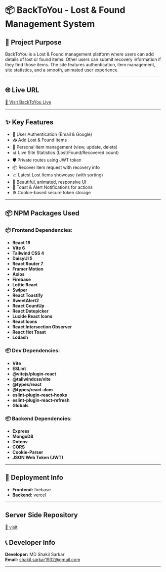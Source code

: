 # 📦 BackToYou - Lost & Found Management System

## 📖 Project Purpose
BackToYou is a Lost & Found management platform where users can add details of lost or found items. Other users can submit recovery information if they find those items. The site features authentication, item management, site statistics, and a smooth, animated user experience.

---

## 🌐 Live URL

[🔗 Visit BackToYou Live](https://backtoyou-0.web.app/)

---

## ✨ Key Features

- 🔐 User Authentication (Email & Google)
- 📥 Add Lost & Found Items
- 📑 Personal item management (view, update, delete)
- 📊 Live Site Statistics (Lost/Found/Recovered count)
- 🛡️ Private routes using JWT token
- 📦 Recover item request with recovery info
- 📈 Latest Lost Items showcase (with sorting)
- 🎨 Beautiful, animated, responsive UI
- 📝 Toast & Alert Notifications for actions
- ⚙️ Cookie-based secure token storage

---

## 📦 NPM Packages Used

### 📦 Frontend Dependencies:

- **React 19**
- **Vite 6**
- **Tailwind CSS 4**
- **DaisyUI 5**
- **React Router 7**
- **Framer Motion**
- **Axios**
- **Firebase**
- **Lottie React**
- **Swiper**
- **React Toastify**
- **SweetAlert2**
- **React CountUp**
- **React Datepicker**
- **Lucide React Icons**
- **React Icons**
- **React Intersection Observer**
- **React Hot Toast**
- **Lodash**

### 📦 Dev Dependencies:

- **Vite**
- **ESLint**
- **@vitejs/plugin-react**
- **@tailwindcss/vite**
- **@types/react**
- **@types/react-dom**
- **eslint-plugin-react-hooks**
- **eslint-plugin-react-refresh**
- **Globals**

### 📦 Backend Dependencies:

- **Express**
- **MongoDB**
- **Dotenv**
- **CORS**
- **Cookie-Parser**
- **JSON Web Token (JWT)**

---

## 📡 Deployment Info

- **Frontend:** firebase
- **Backend:** vercel

---

## Server Side Repository

[🔗 visit]([https://backtoyou-0.web.app/](https://github.com/shakilsarkar12/back-to-you-server))



## 📞 Developer Info

**Developer:** MD Shakil Sarkar  
**Email:** shakil.sarkar1932@gmail.com  

---

